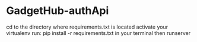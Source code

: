 # GadgetHub-authApi

cd to the directory where requirements.txt is located
activate your virtualenv
run: pip install -r requirements.txt in your terminal
then runserver

